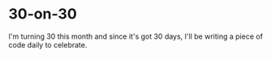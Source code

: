 # 30-on-30
I'm turning 30 this month and since it's got 30 days, I'll be writing a piece of code daily to celebrate.
